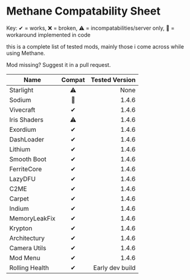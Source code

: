 # Methane Compatability Sheet
Key: ✔ = works, ❌ = broken, ⚠ = incompatabilities/server only, 🔧 = workaround implemented in code

this is a complete list of tested mods, mainly those i come across while using Methane.

Mod missing? Suggest it in a pull request.

| Name | Compat | Tested Version |
|------|:------:|--------:|
Starlight|⚠|None
Sodium|🔧|1.4.6
Vivecraft|✔|1.4.6
Iris Shaders|⚠|1.4.6
Exordium|✔|1.4.6
DashLoader|✔|1.4.6
Lithium|✔|1.4.6
Smooth Boot|✔|1.4.6
FerriteCore|✔|1.4.6
LazyDFU|✔|1.4.6
C2ME|✔|1.4.6
Carpet|✔|1.4.6
Indium|✔|1.4.6
MemoryLeakFix|✔|1.4.6
Krypton|✔|1.4.6
Architectury|✔|1.4.6
Camera Utils|✔|1.4.6
Mod Menu|✔|1.4.6
Rolling Health|✔|Early dev build
